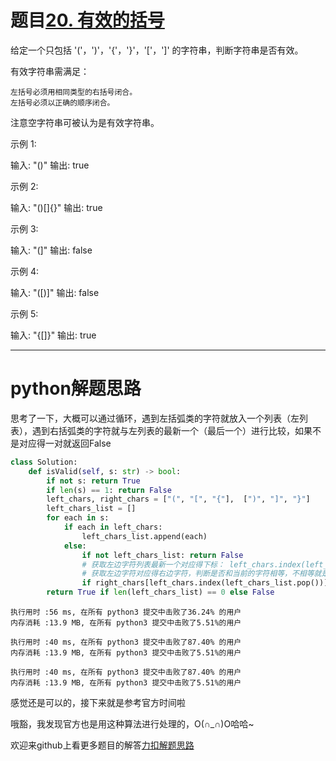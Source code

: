 # 题目[20. 有效的括号](https://leetcode-cn.com/problems/valid-parentheses/)

给定一个只包括 '('，')'，'{'，'}'，'['，']' 的字符串，判断字符串是否有效。

有效字符串需满足：

    左括号必须用相同类型的右括号闭合。
    左括号必须以正确的顺序闭合。

注意空字符串可被认为是有效字符串。

示例 1:

输入: "()"
输出: true

示例 2:

输入: "()[]{}"
输出: true

示例 3:

输入: "(]"
输出: false

示例 4:

输入: "([)]"
输出: false

示例 5:

输入: "{[]}"
输出: true

*****

# python解题思路

思考了一下，大概可以通过循环，遇到左括弧类的字符就放入一个列表（左列表），遇到右括弧类的字符就与左列表的最新一个（最后一个）进行比较，如果不是对应得一对就返回False

```python
class Solution:
    def isValid(self, s: str) -> bool:
        if not s: return True
        if len(s) == 1: return False
        left_chars, right_chars = ["(", "[", "{"],  [")", "]", "}"]
        left_chars_list = []
        for each in s:
            if each in left_chars:                
                left_chars_list.append(each)
            else:
                if not left_chars_list: return False
                # 获取左边字符列表最新一个对应得下标： left_chars.index(left_chars_list.pop())
                # 获取左边字符对应得右边字符，判断是否和当前的字符相等，不相等就是匹配失败
                if right_chars[left_chars.index(left_chars_list.pop())] != each: return False
        return True if len(left_chars_list) == 0 else False
```

```
执行用时 :56 ms, 在所有 python3 提交中击败了36.24% 的用户
内存消耗 :13.9 MB, 在所有 python3 提交中击败了5.51%的用户

执行用时 :40 ms, 在所有 python3 提交中击败了87.40% 的用户
内存消耗 :13.9 MB, 在所有 python3 提交中击败了5.51%的用户

执行用时 :40 ms, 在所有 python3 提交中击败了87.40% 的用户
内存消耗 :13.9 MB, 在所有 python3 提交中击败了5.51%的用户
```

感觉还是可以的，接下来就是参考官方时间啦

哦豁，我发现官方也是用这种算法进行处理的，O(∩_∩)O哈哈~

欢迎来github上看更多题目的解答[力扣解题思路](https://github.com/WRAllen/LeetCode)